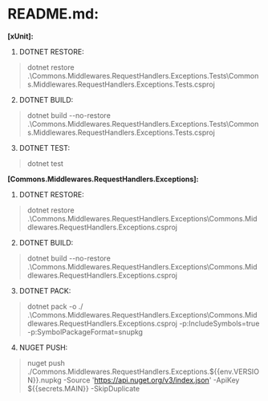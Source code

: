 # README.md:

**[xUnit]:**

1. DOTNET RESTORE:
> dotnet restore .\Commons.Middlewares.RequestHandlers.Exceptions.Tests\Commons.Middlewares.RequestHandlers.Exceptions.Tests.csproj

2. DOTNET BUILD:
> dotnet build --no-restore .\Commons.Middlewares.RequestHandlers.Exceptions.Tests\Commons.Middlewares.RequestHandlers.Exceptions.Tests.csproj

3. DOTNET TEST:
> dotnet test


**[Commons.Middlewares.RequestHandlers.Exceptions]:**

1. DOTNET RESTORE:
> dotnet restore .\Commons.Middlewares.RequestHandlers.Exceptions\Commons.Middlewares.RequestHandlers.Exceptions.csproj

2. DOTNET BUILD:
> dotnet build --no-restore .\Commons.Middlewares.RequestHandlers.Exceptions\Commons.Middlewares.RequestHandlers.Exceptions.csproj

3. DOTNET PACK:
> dotnet pack -o ./ .\Commons.Middlewares.RequestHandlers.Exceptions\Commons.Middlewares.RequestHandlers.Exceptions.csproj -p:IncludeSymbols=true -p:SymbolPackageFormat=snupkg

4. NUGET PUSH:
> nuget push ./Commons.Middlewares.RequestHandlers.Exceptions.${{env.VERSION}}.nupkg -Source 'https://api.nuget.org/v3/index.json' -ApiKey ${{secrets.MAIN}} -SkipDuplicate